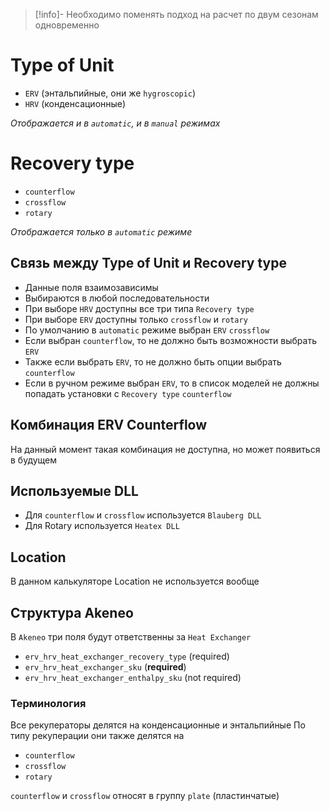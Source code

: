 
> [!info]- Необходимо поменять подход на расчет по двум сезонам одновременно 
# Type of Unit
- `ERV` (энтальпийные, они же `hygroscopic`)
- `HRV` (конденсационные)

*Отображается и в `automatic`, и в `manual` режимах*
# Recovery type
- `counterflow`
- `crossflow`
- `rotary`

*Отображается только в `automatic` режиме*
## Связь между Type of Unit и Recovery type
- Данные поля взаимозависимы
- Выбираются в любой последовательности
- При выборе `HRV` доступны все три типа `Recovery type`
- При выборе `ERV` доступны только `crossflow` и `rotary`
- По умолчанию в `automatic` режиме выбран `ERV` `crossflow`
- Если выбран `counterflow`, то не должно быть возможности выбрать `ERV`
- Также если выбрать `ERV`, то не должно быть опции выбрать `counterflow`
- Если в ручном режиме выбран `ERV`, то в список моделей не должны попадать установки с `Recovery type` `counterflow`
## Комбинация ERV Counterflow
На данный момент такая комбинация не доступна, но может появиться в будущем
## Используемые DLL
- Для `counterflow` и `crossflow` используется `Blauberg DLL`
- Для Rotary используется `Heatex DLL`
## Loсation
В данном калькуляторе Location не используется вообще
## Структура Akeneo
В `Akeneo` три поля будут ответственны за `Heat Exchanger`
- `erv_hrv_heat_exchanger_recovery_type` (required)
- `erv_hrv_heat_exchanger_sku` (**required**)
- `erv_hrv_heat_exchanger_enthalpy_sku` (not required)
### Терминология
Все рекуператоры делятся на конденсационные и энтальпийные
По типу рекуперации они также делятся на 
- `counterflow`
- `crossflow`
- `rotary`

`counterflow` и `crossflow` относят в группу `plate` (пластинчатые)

